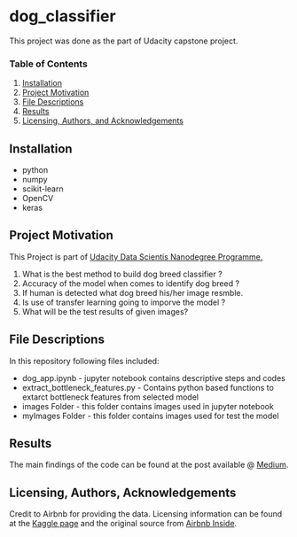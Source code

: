 # dog_classifier
This project was done as the part of Udacity capstone project. 

### Table of Contents

1. [Installation](#installation)
2. [Project Motivation](#motivation)
3. [File Descriptions](#files)
4. [Results](#results)
5. [Licensing, Authors, and Acknowledgements](#licensing)

## Installation <a name="installation"></a>
- python
- numpy 
- scikit-learn 
- OpenCV
- keras

## Project Motivation<a name="motivation"></a>

This Project is part of [Udacity Data Scientis Nanodegree Programme.](https://www.udacity.com/course/data-scientist-nanodegree--nd025)

1. What is the best method to build dog breed classifier ?
2. Accuracy of the model when comes to identify dog breed ?
3. If human is detected what dog breed his/her image resmble.
4. Is use of transfer learning going to imporve the model ?
5. What will be the test results of given images?

## File Descriptions <a name="files"></a>
In this repository following files included:
- dog_app.ipynb - jupyter notebook contains descriptive steps and codes 
- extract_bottleneck_features.py - Contains python based functions to extarct bottleneck features from selected model
- images Folder - this folder contains images used in jupyter notebook
- myImages Folder - this folder contains images used for test the model

 

## Results<a name="results"></a>

The main findings of the code can be found at the post available @ [Medium](https://ksekara.medium.com/deep-dive-into-seattle-airbnb-data-f198143f6492).

## Licensing, Authors, Acknowledgements<a name="licensing"></a>
Credit to Airbnb for providing the data. Licensing information can be found at the [Kaggle page](https://www.kaggle.com/airbnb/seattle) and the original source from [Airbnb Inside](http://insideairbnb.com/get-the-data.html).


  
